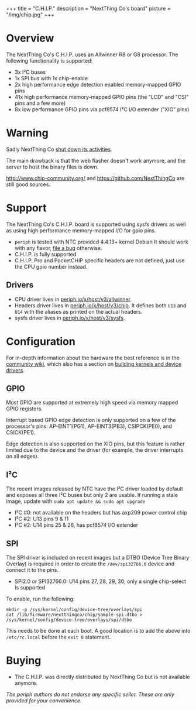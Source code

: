 +++
title = "C.H.I.P."
description = "NextThing Co's board"
picture = "/img/chip.jpg"
+++

# Overview

The NextThing Co's C.H.I.P. uses an Allwinner R8 or G8 processor. The following
functionality is supported:

- 3x I²C buses
- 1x SPI bus with 1x chip-enable
- 2x high performance edge detection enabled memory-mapped GPIO pins
- 41x high performance memory-mapped GPIO pins (the "LCD" and "CSI" pins and a
  few more)
- 8x low performance GPIO pins via pcf8574 I²C I/O extender ("XIO" pins)


# Warning

Sadly NextThing Co [shut down its
activities](https://hackaday.com/2018/04/03/is-this-the-end-for-the-c-h-i-p/).

The main drawback is that the web flasher doesn't work anymore, and the server
to host the binary files is down.

http://www.chip-community.org/ and https://github.com/NextThingCo are still good
sources.


# Support

The NextThing Co's C.H.I.P. board is supported using sysfs drivers as well as
using high performance memory-mapped I/O for gpio pins.

- `periph` is tested with NTC provided 4.4.13+ kernel Debian It should work with
  any flavor, [file a bug](https://github.com/google/periph/issues) otherwise.
- C.H.I.P. is fully supported
- C.H.I.P. Pro and PocketCHIP specific headers are not defined, just use the CPU
  gpio number instead.


## Drivers

- CPU driver lives in
  [periph.io/x/host/v3/allwinner](https://periph.io/x/host/v3/allwinner).
- Headers driver lives in
  [periph.io/x/host/v3/chip](https://periph.io/x/host/v3/chip). It
  defines both `U13` and `U14` with the aliases as printed on the actual
  headers.
- sysfs driver lives in
  [periph.io/x/host/v3/sysfs](https://periph.io/x/host/v3/sysfs).


# Configuration

For in-depth information about the hardware the best reference is in the
[community wiki](http://www.chip-community.org/index.php/Hardware_Information),
which also has a section on [building kernels and device
drivers](http://www.chip-community.org/index.php/Kernel_Hacking).


## GPIO

Most GPIO are supported at extremely high speed via memory mapped GPIO
registers.

Interrupt based GPIO edge detection is only supported on a few of the
processor's pins: AP-EINT1(PG1), AP-EINT3(PB3), CSIPCK(PE0), and CSICK(PE1).

Edge detection is also supported on the XIO pins, but this feature is
rather limited due to the device and the driver (for example, the driver
interrupts on all edges).


## I²C

The recent images released by NTC have the I²C driver loaded by default and
exposes all three I²C buses but only 2 are usable. If running a stale image,
update with `sudo apt update && sudo apt upgrade`

- I²C #0: not available on the headers but has axp209 power control chip
- I²C #2: U13 pins 9 & 11
- I²C #2: U14 pins 25 & 26, has pcf8574 I/O extender


## SPI

The SPI driver is included on recent images but a DTBO (Device Tree Binary
Overlay) is required in order to create the `/dev/spi32766.0` device and connect
it to the pins.

- SPI2.0 or SPI32766.0: U14 pins 27, 28, 29, 30; only a single
  chip-select is supported

To enable, run the following:
```
mkdir -p /sys/kernel/config/device-tree/overlays/spi
cat /lib/firmware/nextthingco/chip/sample-spi.dtbo > /sys/kernel/config/device-tree/overlays/spi/dtbo
```

This needs to be done at each boot. A good location is to add the above into
`/etc/rc.local` before the `exit 0` statement.


# Buying

- The C.H.I.P. was directly distributed by NextThing Co but is not available
  anymore.

_The periph authors do not endorse any specific seller. These are only provided
for your convenience._

